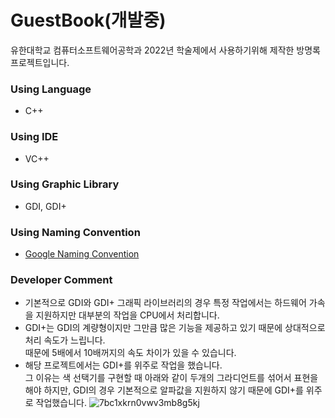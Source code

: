 # GuestBook(개발중)
유한대학교 컴퓨터소프트웨어공학과 2022년 학술제에서 사용하기위해 제작한 방명록 프로젝트입니다.

### Using Language
* C++

### Using IDE
* VC++

### Using Graphic Library
* GDI, GDI+

### Using Naming Convention
* [Google Naming Convention](https://google.github.io/styleguide/cppguide.html#General_Naming_Rules)

### Developer Comment
* 기본적으로 GDI와 GDI+ 그래픽 라이브러리의 경우 특정 작업에서는 하드웨어 가속을 지원하지만 대부분의 작업을 CPU에서 처리합니다.
* GDI+는 GDI의 계량형이지만 그만큼 많은 기능을 제공하고 있기 때문에 상대적으로 처리 속도가 느립니다.<br>
때문에 5배에서 10배꺼지의 속도 차이가 있을 수 있습니다.
* 해당 프로젝트에서는 GDI+를 위주로 작업을 했습니다.<br>
그 이유는 색 선택기를 구현할 때 아래와 같이 두개의 그라디언트를 섞어서 표현을해야 하지만, GDI의 경우 기본적으로 알파값을 지원하지 않기 때문에 GDI+를 위주로 작업했습니다.
![7bc1xkrn0vwv3mb8g5kj](https://user-images.githubusercontent.com/38973547/199628185-6dbf94a8-e34b-4df3-88ed-c2b458e22b1a.jpg)
